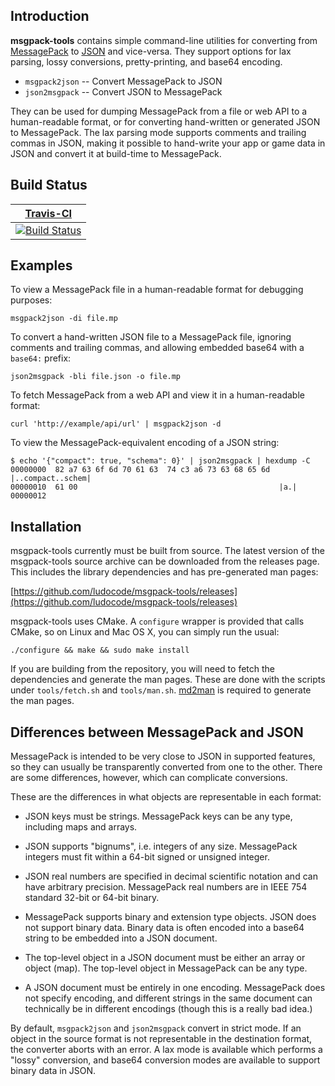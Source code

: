 
## Introduction

**msgpack-tools** contains simple command-line utilities for converting from [MessagePack](http://msgpack.org/) to [JSON](http://json.org/) and vice-versa. They support options for lax parsing, lossy conversions, pretty-printing, and base64 encoding.

- `msgpack2json` -- Convert MessagePack to JSON
- `json2msgpack` -- Convert JSON to MessagePack

They can be used for dumping MessagePack from a file or web API to a human-readable format, or for converting hand-written or generated JSON to MessagePack. The lax parsing mode supports comments and trailing commas in JSON, making it possible to hand-write your app or game data in JSON and convert it at build-time to MessagePack.

## Build Status

| [Travis-CI](https://travis-ci.org/) |
| :-------: |
| [![Build Status](https://travis-ci.org/ludocode/msgpack-tools.svg?branch=rapidjson)](https://travis-ci.org/ludocode/msgpack-tools/branches) |

## Examples

To view a MessagePack file in a human-readable format for debugging purposes:

    msgpack2json -di file.mp

To convert a hand-written JSON file to a MessagePack file, ignoring comments and trailing commas, and allowing embedded base64 with a `base64:` prefix:

    json2msgpack -bli file.json -o file.mp

To fetch MessagePack from a web API and view it in a human-readable format:

    curl 'http://example/api/url' | msgpack2json -d

To view the MessagePack-equivalent encoding of a JSON string:

    $ echo '{"compact": true, "schema": 0}' | json2msgpack | hexdump -C
    00000000  82 a7 63 6f 6d 70 61 63  74 c3 a6 73 63 68 65 6d  |..compact..schem|
    00000010  61 00                                             |a.|
    00000012

## Installation

msgpack-tools currently must be built from source. The latest version of the msgpack-tools source archive can be downloaded from the releases page. This includes the library dependencies and has pre-generated man pages:

[https://github.com/ludocode/msgpack-tools/releases](https://github.com/ludocode/msgpack-tools/releases)

msgpack-tools uses CMake. A `configure` wrapper is provided that calls CMake, so on Linux and Mac OS X, you can simply run the usual:

    ./configure && make && sudo make install

If you are building from the repository, you will need to fetch the dependencies and generate the man pages. These are done with the scripts under `tools/fetch.sh` and `tools/man.sh`. [md2man](https://github.com/sunaku/md2man) is required to generate the man pages.

## Differences between MessagePack and JSON

MessagePack is intended to be very close to JSON in supported features, so they can usually be transparently converted from one to the other. There are some differences, however, which can complicate conversions.

These are the differences in what objects are representable in each format:

- JSON keys must be strings. MessagePack keys can be any type, including maps and arrays.

- JSON supports "bignums", i.e. integers of any size. MessagePack integers must fit within a 64-bit signed or unsigned integer.

- JSON real numbers are specified in decimal scientific notation and can have arbitrary precision. MessagePack real numbers are in IEEE 754 standard 32-bit or 64-bit binary.

- MessagePack supports binary and extension type objects. JSON does not support binary data. Binary data is often encoded into a base64 string to be embedded into a JSON document.

- The top-level object in a JSON document must be either an array or object (map). The top-level object in MessagePack can be any type.

- A JSON document must be entirely in one encoding. MessagePack does not specify encoding, and different strings in the same document can technically be in different encodings (though this is a really bad idea.)

By default, `msgpack2json` and `json2msgpack` convert in strict mode. If an object in the source format is not representable in the destination format, the converter aborts with an error. A lax mode is available which performs a "lossy" conversion, and base64 conversion modes are available to support binary data in JSON.

